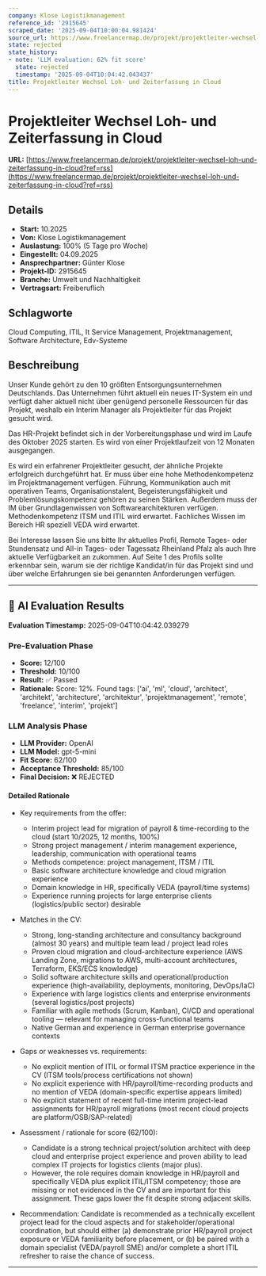 ```yaml
---
company: Klose Logistikmanagement
reference_id: '2915645'
scraped_date: '2025-09-04T10:00:04.981424'
source_url: https://www.freelancermap.de/projekt/projektleiter-wechsel-loh-und-zeiterfassung-in-cloud?ref=rss
state: rejected
state_history:
- note: 'LLM evaluation: 62% fit score'
  state: rejected
  timestamp: '2025-09-04T10:04:42.043437'
title: Projektleiter Wechsel Loh- und Zeiterfassung in Cloud
---
```



# Projektleiter Wechsel Loh- und Zeiterfassung in Cloud
**URL:** [https://www.freelancermap.de/projekt/projektleiter-wechsel-loh-und-zeiterfassung-in-cloud?ref=rss](https://www.freelancermap.de/projekt/projektleiter-wechsel-loh-und-zeiterfassung-in-cloud?ref=rss)
## Details
- **Start:** 10.2025
- **Von:** Klose Logistikmanagement
- **Auslastung:** 100% (5 Tage pro Woche)
- **Eingestellt:** 04.09.2025
- **Ansprechpartner:** Günter Klose
- **Projekt-ID:** 2915645
- **Branche:** Umwelt und Nachhaltigkeit
- **Vertragsart:** Freiberuflich

## Schlagworte
Cloud Computing, ITIL, It Service Management, Projektmanagement, Software Architecture, Edv-Systeme

## Beschreibung
Unser Kunde gehört zu den 10 größten Entsorgungsunternehmen Deutschlands. Das Unternehmen führt aktuell ein neues IT-System ein und verfügt daher aktuell nicht über genügend personelle Ressourcen für das Projekt, weshalb ein Interim Manager als Projektleiter für das Projekt gesucht wird.

Das HR-Projekt befindet sich in der Vorbereitungsphase und wird im Laufe des Oktober 2025 starten. Es wird von einer Projektlaufzeit von 12 Monaten ausgegangen.

Es wird ein erfahrener Projektleiter gesucht, der ähnliche Projekte erfolgreich durchgeführt hat. Er muss über eine hohe Methodenkompetenz im Projektmanagement verfügen. Führung, Kommunikation auch mit operativen Teams, Organisationstalent, Begeisterungsfähigkeit und Problemlösungskompetenz gehören zu seinen Stärken. Außerdem muss der IM über Grundlagenwissen von Softwarearchitekturen verfügen. Methodenkompetenz ITSM und ITIL wird erwartet. Fachliches Wissen im Bereich HR speziell VEDA wird erwartet.

Bei Interesse lassen Sie uns bitte Ihr aktuelles Profil, Remote Tages- oder Stundensatz und All-in Tages- oder Tagessatz Rheinland Pfalz als auch Ihre aktuelle Verfügbarkeit an zukommen. Auf Seite 1 des Profils sollte erkennbar sein, warum sie der richtige Kandidat/in für das Projekt sind und über welche Erfahrungen sie bei genannten Anforderungen verfügen.

---

## 🤖 AI Evaluation Results

**Evaluation Timestamp:** 2025-09-04T10:04:42.039279

### Pre-Evaluation Phase
- **Score:** 12/100
- **Threshold:** 10/100
- **Result:** ✅ Passed
- **Rationale:** Score: 12%. Found tags: ['ai', 'ml', 'cloud', 'architect', 'architekt', 'architecture', 'architektur', 'projektmanagement', 'remote', 'freelance', 'interim', 'projekt']

### LLM Analysis Phase
- **LLM Provider:** OpenAI
- **LLM Model:** gpt-5-mini
- **Fit Score:** 62/100
- **Acceptance Threshold:** 85/100
- **Final Decision:** ❌ REJECTED

#### Detailed Rationale
- Key requirements from the offer:
  - Interim project lead for migration of payroll & time-recording to the cloud (start 10/2025, 12 months, 100%)
  - Strong project management / interim management experience, leadership, communication with operational teams
  - Methods competence: project management, ITSM / ITIL
  - Basic software architecture knowledge and cloud migration experience
  - Domain knowledge in HR, specifically VEDA (payroll/time systems)
  - Experience running projects for large enterprise clients (logistics/public sector) desirable

- Matches in the CV:
  - Strong, long-standing architecture and consultancy background (almost 30 years) and multiple team lead / project lead roles
  - Proven cloud migration and cloud-architecture experience (AWS Landing Zone, migrations to AWS, multi-account architectures, Terraform, EKS/ECS knowledge)
  - Solid software architecture skills and operational/production experience (high-availability, deployments, monitoring, DevOps/IaC)
  - Experience with large logistics clients and enterprise environments (several logistics/post projects)
  - Familiar with agile methods (Scrum, Kanban), CI/CD and operational tooling — relevant for managing cross-functional teams
  - Native German and experience in German enterprise governance contexts

- Gaps or weaknesses vs. requirements:
  - No explicit mention of ITIL or formal ITSM practice experience in the CV (ITSM tools/process certifications not shown)
  - No explicit experience with HR/payroll/time-recording products and no mention of VEDA (domain-specific expertise appears limited)
  - No explicit statement of recent full-time interim project-lead assignments for HR/payroll migrations (most recent cloud projects are platform/OSB/SAP-related)

- Assessment / rationale for score (62/100):
  - Candidate is a strong technical project/solution architect with deep cloud and enterprise project experience and proven ability to lead complex IT projects for logistics clients (major plus).
  - However, the role requires domain knowledge in HR/payroll and specifically VEDA plus explicit ITIL/ITSM competency; those are missing or not evidenced in the CV and are important for this assignment.  These gaps lower the fit despite strong adjacent skills.

- Recommendation: Candidate is recommended as a technically excellent project lead for the cloud aspects and for stakeholder/operational coordination, but should either (a) demonstrate prior HR/payroll project exposure or VEDA familiarity before placement, or (b) be paired with a domain specialist (VEDA/payroll SME) and/or complete a short ITIL refresher to raise the chance of success.

---
